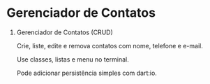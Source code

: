 # Gerenciador de Contatos
1. Gerenciador de Contatos (CRUD)

    Crie, liste, edite e remova contatos com nome, telefone e e-mail.

    Use classes, listas e menu no terminal.

    Pode adicionar persistência simples com dart:io.